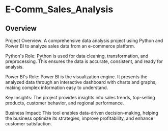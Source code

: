 # E-Comm_Sales_Analysis #
## Overview ##
Project Overview: A comprehensive data analysis project using Python and Power BI to analyze sales data from an e-commerce platform.

Python's Role: Python is used for data cleaning, transformation, and preprocessing. This ensures the data is accurate, consistent, and ready for analysis.

Power BI's Role: Power BI is the visualization engine. It presents the analyzed data through an interactive dashboard with charts and graphs, making complex information easy to understand.

Key Insights: The project provides insights into sales trends, top-selling products, customer behavior, and regional performance.

Business Impact: This tool enables data-driven decision-making, helping the business optimize its strategies, improve profitability, and enhance customer satisfaction.
